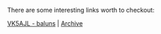 There are some interesting links worth to checkout:

[VK5AJL - baluns](http://vk5ajl.com/projects/baluns.php) | [Archive](https://web.archive.org/web/20221224010342/http://vk5ajl.com/projects/baluns.php)